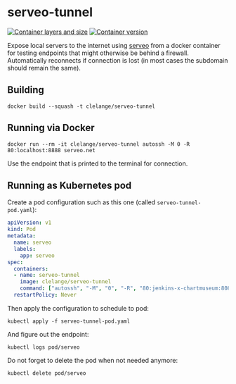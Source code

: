 # serveo-tunnel

[![Container layers and size](https://images.microbadger.com/badges/image/clelange/serveo-tunnel.svg)](https://microbadger.com/images/clelange/serveo-tunnel)
[![Container version](https://images.microbadger.com/badges/version/clelange/serveo-tunnel.svg)](https://microbadger.com/images/clelange/serveo-tunnel)

Expose local servers to the internet using [serveo](https://serveo.net) from a docker container for testing endpoints that might otherwise be behind a firewall. Automatically reconnects if connection is lost (in most cases the subdomain should remain the same).

## Building

```shell
docker build --squash -t clelange/serveo-tunnel
```

## Running via Docker

```shell
docker run --rm -it clelange/serveo-tunnel autossh -M 0 -R 80:localhost:8888 serveo.net
```

Use the endpoint that is printed to the terminal for connection.

## Running as Kubernetes pod

Create a pod configuration such as this one (called `serveo-tunnel-pod.yaml`):

```yaml
apiVersion: v1
kind: Pod
metadata:
  name: serveo
  labels:
    app: serveo
spec:
  containers:
  - name: serveo-tunnel
    image: clelange/serveo-tunnel
    command: ["autossh", "-M", "0", "-R", "80:jenkins-x-chartmuseum:8080", "chartmuseum@serveo.net"]
  restartPolicy: Never
```

Then apply the configuration to schedule to pod:

```shell
kubectl apply -f serveo-tunnel-pod.yaml
```

And figure out the endpoint:

```shell
kubectl logs pod/serveo
```

Do not forget to delete the pod when not needed anymore:

```shell
kubectl delete pod/serveo
```
